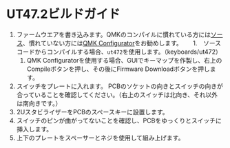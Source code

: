 # UT47.2ビルドガイド


1. ファームウエアを書き込みます。QMKのコンパイルに慣れている方には[ソース](https://github.com/qmk/qmk_firmware/tree/master/keyboards/ut472)、慣れていない方には[QMK Configurator](https://config.qmk.fm/#/ut472/LAYOUT)をお勧めします。　　
	1.　ソースコードからコンパイルする場合、`ut472`を使用します。（keyboards/ut472）　　
	1. QMK Configuratorを使用する場合、GUIでキーマップを作製し、右上のCompileボタンを押し、その後にFirmware Downloadボタンを押します。　　
1. スイッチをプレートに入れます。 PCBのソケットの向きとスイッチの向きが合っていることを確認してください。（右上のスイッチは北向き、それ以外は南向きです。）　　
1. 2UスタビライザーをPCBのスペースキーに設置します。　　
1. スイッチのピンが曲がってないことを確認し、PCBをゆっくりとスイッチに挿入します。　　
1. 上下のプレートをスペーサーとネジを使用して組み上げます。　　
